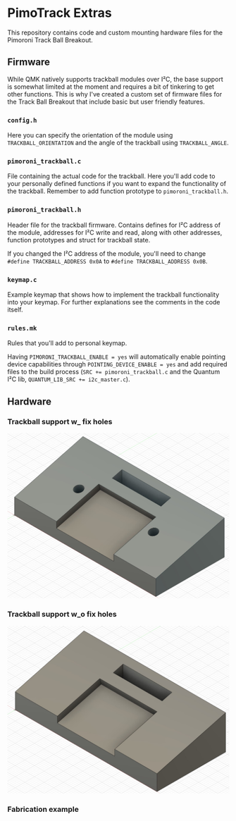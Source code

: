 # PimoTrack Extras

This repository contains code and custom mounting hardware files for the Pimoroni Track Ball Breakout.

## Firmware

While QMK natively supports trackball modules over I²C, the base support is somewhat limited at the moment and requires a bit of tinkering to get other functions.
This is why I've created a custom set of firmware files for the Track Ball Breakout that include basic but user friendly features.

### `config.h`

Here you can specify the orientation of the module using `TRACKBALL_ORIENTATION` and the angle of the trackball using `TRACKBALL_ANGLE`.

### `pimoroni_trackball.c`

File containing the actual code for the trackball. Here you'll add code to your personally defined functions if you want to expand the functionality of the trackball. Remember to add function prototype to `pimoroni_trackball.h`.

### `pimoroni_trackball.h`

Header file for the trackball firmware. Contains defines for I²C address of the module, addresses for I²C write and read, along with other addresses, function prototypes and struct for trackball state.

If you changed the I²C address of the module, you'll need to change `#define TRACKBALL_ADDRESS 0x0A` to `#define TRACKBALL_ADDRESS 0x0B`.

### `keymap.c`

Example keymap that shows how to implement the trackball functionality into your keymap.
For further explanations see the comments in the code itself.

### `rules.mk`

Rules that you'll add to personal keymap.

Having `PIMORONI_TRACKBALL_ENABLE = yes` will automatically enable pointing device capabilities through `POINTING_DEVICE_ENABLE = yes` and add required files to the build process (`SRC += pimoroni_trackball.c` and the Quantum I²C lib, `QUANTUM_LIB_SRC += i2c_master.c`).

## Hardware


### Trackball support w_ fix holes

![w_ fix holes](https://github.com/Cipulot/PimoPoint/blob/main/media/3D_Trackball_support_w__fix_holes.jpg?raw=true)

### Trackball support w_o fix holes

![w_o fix holes](https://github.com/Cipulot/PimoPoint/blob/main/media/3D_Trackball_support_w_o_fix_holes.jpg?raw=true)

### Fabrication example

